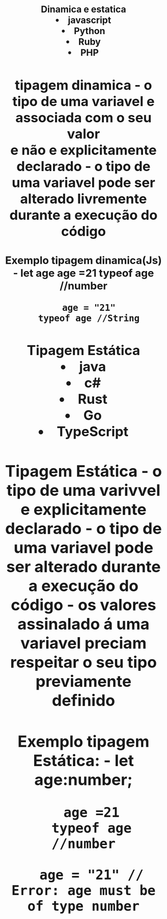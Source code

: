 <h1 align="center"> Dinamica e estatica

<li>javascript
<li>Python
<li>Ruby
<li> PHP


<h2 align="center"> tipagem dinamica
-  o tipo de uma variavel e associada com o seu valor </br> e não e explicitamente declarado
-  o tipo de uma variavel pode ser alterado livremente durante a execução do código

<h3>Exemplo tipagem dinamica(Js)
      - 
      let age 
      age =21 
      typeof age //number

      age = "21"
      typeof age //String


<h2 align="center"> Tipagem Estática
<li>java
<li>c#
<li>Rust
<li>Go
<li> TypeScript


<h3> Tipagem Estática
-  o tipo de uma varivvel e explicitamente declarado
-  o tipo de uma variavel pode ser alterado durante a execução do código
-  os valores assinalado á uma variavel preciam respeitar o seu tipo previamente definido

<h3> Exemplo tipagem Estática:
      - 
      let age:number;

      age =21
      typeof age //number

      age = "21" // Error: age must be of type number